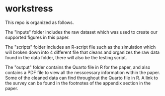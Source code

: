 # workstress

This repo is organized as follows.

The "inputs" folder includes the raw dataset which was used to create our supported figures in this paper. 

The "scripts" folder includes an R-script file such as the simulation which will broken down into 4 different file that cleans and organizes the raw data found in the data folder, there will also be the testing script.

The "output" folder contains the Quarto file in R for the paper, and also contains a PDF file to view all the nesscessary information within the paper. Some of the cleaned data can find throughout the Quarto file in R. A link to the survey can be found in the footnotes of the appendix section in the paper.
